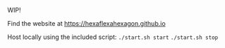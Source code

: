 WIP!

Find the website at https://hexaflexahexagon.github.io

Host locally using the included script:
`./start.sh start`
`./start.sh stop`
